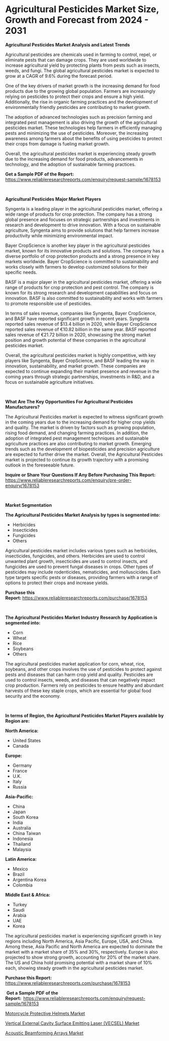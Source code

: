 <p><h1>Agricultural Pesticides Market Size, Growth and Forecast from 2024 - 2031</h1></p><p><strong>Agricultural Pesticides Market Analysis and Latest Trends</strong></p>
<p><p>Agricultural pesticides are chemicals used in farming to control, repel, or eliminate pests that can damage crops. They are used worldwide to increase agricultural yield by protecting plants from pests such as insects, weeds, and fungi. The global agricultural pesticides market is expected to grow at a CAGR of 9.6% during the forecast period.</p><p>One of the key drivers of market growth is the increasing demand for food products due to the growing global population. Farmers are increasingly relying on pesticides to protect their crops and ensure a high yield. Additionally, the rise in organic farming practices and the development of environmentally friendly pesticides are contributing to market growth.</p><p>The adoption of advanced technologies such as precision farming and integrated pest management is also driving the growth of the agricultural pesticides market. These technologies help farmers in efficiently managing pests and minimizing the use of pesticides. Moreover, the increasing awareness among farmers about the benefits of using pesticides to protect their crops from damage is fueling market growth.</p><p>Overall, the agricultural pesticides market is experiencing steady growth due to the increasing demand for food products, advancements in technology, and the adoption of sustainable farming practices.</p></p>
<p><strong>Get a Sample PDF of the Report:&nbsp;</strong> <a href="https://www.reliableresearchreports.com/enquiry/request-sample/1678153">https://www.reliableresearchreports.com/enquiry/request-sample/1678153</a></p>
<p>&nbsp;</p>
<p><strong>Agricultural Pesticides Major Market Players</strong></p>
<p><p>Syngenta is a leading player in the agricultural pesticides market, offering a wide range of products for crop protection. The company has a strong global presence and focuses on strategic partnerships and investments in research and development to drive innovation. With a focus on sustainable agriculture, Syngenta aims to provide solutions that help farmers increase productivity while minimizing environmental impact.</p><p>Bayer CropScience is another key player in the agricultural pesticides market, known for its innovative products and solutions. The company has a diverse portfolio of crop protection products and a strong presence in key markets worldwide. Bayer CropScience is committed to sustainability and works closely with farmers to develop customized solutions for their specific needs.</p><p>BASF is a major player in the agricultural pesticides market, offering a wide range of products for crop protection and pest control. The company is known for its strong research and development capabilities and focus on innovation. BASF is also committed to sustainability and works with farmers to promote responsible use of pesticides.</p><p>In terms of sales revenue, companies like Syngenta, Bayer CropScience, and BASF have reported significant growth in recent years. Syngenta reported sales revenue of $13.4 billion in 2020, while Bayer CropScience reported sales revenue of €10.82 billion in the same year. BASF reported sales revenue of €21.72 billion in 2020, showcasing the strong market position and growth potential of these companies in the agricultural pesticides market.</p><p>Overall, the agricultural pesticides market is highly competitive, with key players like Syngenta, Bayer CropScience, and BASF leading the way in innovation, sustainability, and market growth. These companies are expected to continue expanding their market presence and revenue in the coming years through strategic partnerships, investments in R&D, and a focus on sustainable agriculture initiatives.</p></p>
<p>&nbsp;</p>
<p><strong>What Are The Key Opportunities For Agricultural Pesticides Manufacturers?</strong></p>
<p><p>The Agricultural Pesticides market is expected to witness significant growth in the coming years due to the increasing demand for higher crop yields and quality. The market is driven by factors such as growing population, rising food demand, and changing farming practices. In addition, the adoption of integrated pest management techniques and sustainable agriculture practices are also contributing to market growth. Emerging trends such as the development of biopesticides and precision agriculture are expected to further drive the market. Overall, the Agricultural Pesticides market is projected to continue its growth trajectory with a promising outlook in the foreseeable future.</p></p>
<p><strong>Inquire or Share Your Questions If Any Before Purchasing This Report:</strong> <a href="https://www.reliableresearchreports.com/enquiry/pre-order-enquiry/1678153">https://www.reliableresearchreports.com/enquiry/pre-order-enquiry/1678153</a></p>
<p>&nbsp;</p>
<p><strong>Market Segmentation</strong></p>
<p><strong>The Agricultural Pesticides Market Analysis by types is segmented into:</strong></p>
<p><ul><li>Herbicides</li><li>Insecticides</li><li>Fungicides</li><li>Others</li></ul></p>
<p><p>Agricultural pesticides market includes various types such as herbicides, insecticides, fungicides, and others. Herbicides are used to control unwanted plant growth, insecticides are used to control insects, and fungicides are used to prevent fungal diseases in crops. Other types of pesticides may include rodenticides, nematicides, and molluscicides. Each type targets specific pests or diseases, providing farmers with a range of options to protect their crops and increase yields.</p></p>
<p><strong>Purchase this Report:&nbsp;</strong><a href="https://www.reliableresearchreports.com/purchase/1678153">https://www.reliableresearchreports.com/purchase/1678153</a></p>
<p>&nbsp;</p>
<p><strong>The Agricultural Pesticides Market Industry Research by Application is segmented into:</strong></p>
<p><ul><li>Corn</li><li>Wheat</li><li>Rice</li><li>Soybeans</li><li>Others</li></ul></p>
<p><p>The agricultural pesticides market application for corn, wheat, rice, soybeans, and other crops involves the use of pesticides to protect against pests and diseases that can harm crop yield and quality. Pesticides are used to control insects, weeds, and diseases that can negatively impact crop production. Farmers rely on pesticides to ensure healthy and abundant harvests of these key staple crops, which are essential for global food security and the economy.</p></p>
<p>&nbsp;</p>
<p><strong>In terms of Region, the Agricultural Pesticides Market Players available by Region are:</strong></p>
<p>
    <p> <strong> North America: </strong>
        <ul>
            <li>United States</li>
            <li>Canada</li>
        </ul>
        </p> 
    <p> <strong> Europe: </strong>
        <ul>
            <li>Germany</li>
            <li>France</li>
            <li>U.K.</li>
            <li>Italy</li>
            <li>Russia</li>
        </ul>
        </p> 
    <p> <strong> Asia-Pacific: </strong>
        <ul>
            <li>China</li>
            <li>Japan</li>
            <li>South Korea</li>
            <li>India</li>
            <li>Australia</li>
            <li>China Taiwan</li>
            <li>Indonesia</li>
            <li>Thailand</li>
            <li>Malaysia</li>
        </ul>
        </p> 
    <p> <strong> Latin America: </strong>
        <ul>
            <li>Mexico</li>
            <li>Brazil</li>
            <li>Argentina Korea</li>
            <li>Colombia</li>
        </ul>
        </p> 
    <p> <strong> Middle East & Africa: </strong>
        <ul>
            <li>Turkey</li>
            <li>Saudi</li>
            <li>Arabia</li>
            <li>UAE</li>
            <li>Korea</li>
        </ul>
    </p>
    </p>
<p><p>The agricultural pesticides market is experiencing significant growth in key regions including North America, Asia Pacific, Europe, USA, and China. Among these, Asia Pacific and North America are expected to dominate the market with a market share of 35% and 30%, respectively. Europe is also projected to show strong growth, accounting for 20% of the market share. The US and China hold promising potential with a market share of 10% each, showing steady growth in the agricultural pesticides market.</p></p>
<p><strong>Purchase this Report: </strong><a href="https://www.reliableresearchreports.com/purchase/1678153">https://www.reliableresearchreports.com/purchase/1678153</a></p>
<p>&nbsp;<strong>Get a Sample PDF of the Report:&nbsp;&nbsp;</strong><a href="https://www.reliableresearchreports.com/enquiry/request-sample/1678153">https://www.reliableresearchreports.com/enquiry/request-sample/1678153</a></p>
<p><strong></strong></p>
<p><p><a href="https://view.publitas.com/reportprime-1/motorcycle-protective-helmets-market-insights-market-players-and-forecast-till-2031/">Motorcycle Protective Helmets Market</a></p><p><a href="https://view.publitas.com/reportprime-1/vertical-external-cavity-surface-emitting-laser-vecsel-market-a-comprehensive-report-of-its-market-share-growth-trends-2024-2031/">Vertical External Cavity Surface Emitting Laser (VECSEL) Market</a></p><p><a href="https://view.publitas.com/reportprime-1/acoustic-beamforming-arrays-market-size-global-industry-overview-market-segmentation-and-forecast-2024-to-2031/">Acoustic Beamforming Arrays Market</a></p></p>